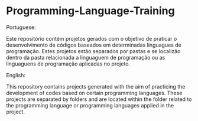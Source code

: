 # Programming-Language-Training

Portuguese:

Este repositório contém projetos gerados com o objetivo de praticar o desenvolvimento de códigos baseados em determinadas linguagues de programação. Estes projetos estão separados por pastas e se localizão dentro da pasta relacionada a linguaguem de programação ou as linguaguens de programação aplicadas no projeto.

English:

This repository contains projects generated with the aim of practicing the development of codes based on certain programming languages. These projects are separated by folders and are located within the folder related to the programming language or programming languages applied in the project.
